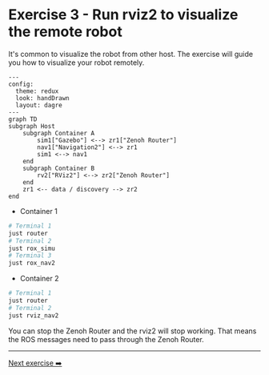# Exercise 3 - Run rviz2 to visualize the remote robot

It's common to visualize the robot from other host. The exercise will guide you how to visualize your robot remotely.

```mermaid
---
config:
  theme: redux
  look: handDrawn
  layout: dagre
---
graph TD
subgraph Host
    subgraph Container A
        sim1["Gazebo"] <--> zr1["Zenoh Router"]
        nav1["Navigation2"] <--> zr1
        sim1 <--> nav1
    end
    subgraph Container B
        rv2["RViz2"] <--> zr2["Zenoh Router"]
    end
    zr1 <-- data / discovery --> zr2
end
```

* Container 1

```bash
# Terminal 1
just router
# Terminal 2
just rox_simu
# Terminal 3
just rox_nav2
```

* Container 2

```bash
# Terminal 1
just router
# Terminal 2
just rviz_nav2
```

You can stop the Zenoh Router and the rviz2 will stop working. That means the ROS messages need to pass through the Zenoh Router.

---
[Next exercise ➡️](ex-4.md)
